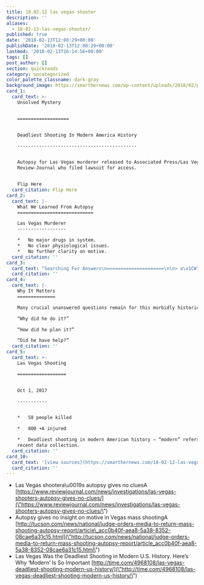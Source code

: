 ```yaml
---
title: 18.02.12 las vegas shooter
description: ''
aliases:
  - 18-02-12-las-vegas-shooter/
published: true
date: '2018-02-13T12:00:29+00:00'
publishDate: '2018-02-13T12:00:29+00:00'
lastmod: '2018-02-13T16:14:56+00:00'
tags: []
post_author: []
section: quickreads
category: uncategorized
color_palette_classname: dark-gray
background_image: https://smarthernews.com/wp-content/uploads/2018/02/paul-187723-360x360.jpg
card_1:
  card_text: >-
    Unsolved Mystery  


    ===================


    Deadliest Shooting In Modern America History

    --------------------------------------------


    Autopsy for Las Vegas murderer released to Associated Press/Las Vegas
    Review-Journal who filed lawsuit for access.


    Flip Here
  card_citation: Flip Here
card_2:
  card_text: |-
    What We Learned From Autopsy
    ============================

    Las Vegas Murderer
    ------------------

    *   No major drugs in system.
    *   No clear physiological issues.
    *   No further clarity on motive.
  card_citation: ''
card_3:
  card_text: "Searching For Answers\n=====================\n\n> a\x1CWith a good deal of screening, I didna\x19t see anything.a\x1D\n> \n> Dr. Hannes Vogel, Dir. of Neuropathology Stanford University to NYT about examining shooter's brain."
  card_citation: ''
card_4:
  card_text: |-
    Why It Matters
    ==============

    Many crucial unanswered questions remain for this morbidly historic crime:

    “Why did he do it?”

    “How did he plan it?”

    “Did he have help?”
  card_citation: ''
card_5:
  card_text: >-
    Las Vegas Shooting

    ==================


    Oct 1, 2017

    -----------


    *   58 people killed

    *   800 +A injured

    *   Deadliest shooting in modern American history – “modern” refers to
    recent data collection.
  card_citation: ''
card_10:
  card_text: '[view sources](https://smarthernews.com/18-02-12-las-vegas-shooter/)'
  card_citation: ''
---
```

*   Las Vegas shootera\\u0019s autopsy gives no cluesA [https://www.reviewjournal.com/news/investigations/las-vegas-shooters-autopsy-gives-no-clues/](\"https://www.reviewjournal.com/news/investigations/las-vegas-shooters-autopsy-gives-no-clues/\")
*   Autopsy gives no insight on motive in Vegas mass shootingA [http://tucson.com/news/national/judge-orders-media-to-return-mass-shooting-autopsy-report/article\_acc0b40f-aea8-5a38-8352-08cae6a31c15.html](\"http://tucson.com/news/national/judge-orders-media-to-return-mass-shooting-autopsy-report/article_acc0b40f-aea8-5a38-8352-08cae6a31c15.html\")
*   Las Vegas Was the Deadliest Shooting in Modern U.S. History. Here’s Why ‘Modern’ Is So Important [http://time.com/4968108/las-vegas-deadliest-shooting-modern-us-history/](\"http://time.com/4968108/las-vegas-deadliest-shooting-modern-us-history/\")